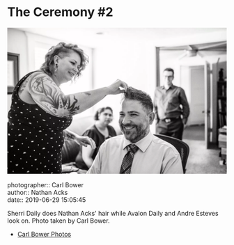 # The Ceremony #2

![Sherri Daily does Nathan Acks' hair](assets/2019-06-29-set-1-the-ceremony-02.webp)

photographer:: Carl Bower  
author:: Nathan Acks  
date:: 2019-06-29 15:05:45

Sherri Daily does Nathan Acks' hair while Avalon Daily and Andre Esteves look on. Photo taken by Carl Bower.

* [Carl Bower Photos](https://carlbowerphotos.com)
